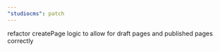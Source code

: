 ```yaml
---
"studiocms": patch
---
```


refactor createPage logic to allow for draft pages and published pages correctly
